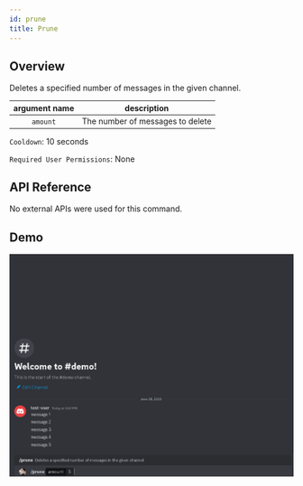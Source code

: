 ```yaml
---
id: prune
title: Prune
---
```


## Overview

Deletes a specified number of messages in the given channel.

| argument name |           description            |
| :-----------: | :------------------------------: |
|   `amount`    | The number of messages to delete |

`Cooldown`: 10 seconds

`Required User Permissions`: None

## API Reference

No external APIs were used for this command.

## Demo

![Prune Command Demo GIF](../../../public/utility/prune.gif)
